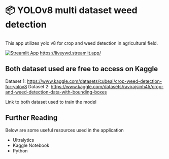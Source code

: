 # 📦 YOLOv8 multi dataset weed detection 
```
```

This app utilizes yolo v8 for crop and weed detection in agricultural field.



[![Streamlit App](https://static.streamlit.io/badges/streamlit_badge_black_white.svg)](https://liveywd.streamlit.app/)
https://liveywd.streamlit.app/


## Both dataset used are free to access on Kaggle

Dataset 1:
https://www.kaggle.com/datasets/cubeai/crop-weed-detection-for-yolov8
Dataset 2: 
https://www.kaggle.com/datasets/ravirajsinh45/crop-and-weed-detection-data-with-bounding-boxes

Link to both dataset used to train the model

## Further Reading

Below are some useful resources used in the application 
- Ultralytics
- Kaggle Notebook
- Python 
